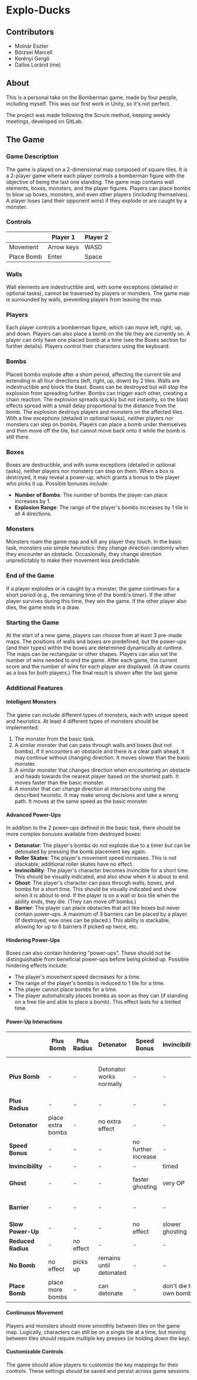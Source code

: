 # Explo-Ducks

## Contributors
* Molnár Eszter
* Börzsei Marcell
* Kerényi Gergő
* Dallos Loránd (me)

## About
This is a personal take on the Bomberman game, made by four people, including myself. This was our first work in Unity, so it's not perfect. 

The project was made following the Scrum method, keeping weekly meetings, developed on GitLab.

## The Game
### Game Description
The game is played on a 2-dimensional map composed of square tiles. It is a 2-player game where each player controls a bomberman figure with the objective of being the last one standing. The game map contains wall elements, boxes, monsters, and the player figures. Players can place bombs to blow up boxes, monsters, and even other players (including themselves). A player loses (and their opponent wins) if they explode or are caught by a monster.

### Controls
| | Player 1 | Player 2 |
|---------|-----------|-----------|
| Movement | Arrow keys | WASD |
| Place Bomb | Enter | Space |

### Walls
Wall elements are indestructible and, with some exceptions (detailed in optional tasks), cannot be traversed by players or monsters. The game map is surrounded by walls, preventing players from leaving the map.

### Players
Each player controls a bomberman figure, which can move left, right, up, and down. Players can also place a bomb on the tile they are currently on. A player can only have one placed bomb at a time (see the Boxes section for further details). Players control their characters using the keyboard.

### Bombs
Placed bombs explode after a short period, affecting the current tile and extending in all four directions (left, right, up, down) by 2 tiles. Walls are indestructible and block the blast. Boxes can be destroyed but will stop the explosion from spreading further. Bombs can trigger each other, creating a chain reaction. The explosion spreads quickly but not instantly, so the blast effects spread with a small delay proportional to the distance from the bomb. The explosion destroys players and monsters on the affected tiles. With a few exceptions (detailed in optional tasks), neither players nor monsters can step on bombs. Players can place a bomb under themselves and then move off the tile, but cannot move back onto it while the bomb is still there.

### Boxes
Boxes are destructible, and with some exceptions (detailed in optional tasks), neither players nor monsters can step on them. When a box is destroyed, it may reveal a power-up, which grants a bonus to the player who picks it up. Possible bonuses include:
* **Number of Bombs**: The number of bombs the player can place increases by 1.
* **Explosion Range**: The range of the player's bombs increases by 1 tile in all 4 directions.

### Monsters
Monsters roam the game map and kill any player they touch. In the basic task, monsters use simple heuristics: they change direction randomly when they encounter an obstacle. Occasionally, they change direction unpredictably to make their movement less predictable.

### End of the Game
If a player explodes or is caught by a monster, the game continues for a short period (e.g., the remaining time of the bomb's timer). If the other player survives during this time, they win the game. If the other player also dies, the game ends in a draw.

### Starting the Game
At the start of a new game, players can choose from at least 3 pre-made maps. The positions of walls and boxes are predefined, but the power-ups (and their types) within the boxes are determined dynamically at runtime. The maps can be rectangular or other shapes. Players can also set the number of wins needed to end the game. After each game, the current score and the number of wins for each player are displayed. (A draw counts as a loss for both players.) The final result is shown after the last game.

### Additional Features
#### Intelligent Monsters
The game can include different types of monsters, each with unique speed and heuristics. At least 4 different types of monsters should be implemented:
1. The monster from the basic task.
2. A similar monster that can pass through walls and boxes (but not bombs). If it encounters an obstacle and there is a clear path ahead, it may continue without changing direction. It moves slower than the basic monster.
3. A similar monster that changes direction when encountering an obstacle and heads towards the nearest player based on the shortest path. It moves faster than the basic monster.
4. A monster that can change direction at intersections using the described heuristic. It may make wrong decisions and take a wrong path. It moves at the same speed as the basic monster.

#### Advanced Power-Ups
In addition to the 2 power-ups defined in the basic task, there should be more complex bonuses available from destroyed boxes:
* **Detonator**: The player's bombs do not explode due to a timer but can be detonated by pressing the bomb placement key again.
* **Roller Skates**: The player's movement speed increases. This is not stackable; additional roller skates have no effect.
* **Invincibility**: The player's character becomes invincible for a short time. This should be visually indicated, and also show when it is about to end.
* **Ghost**: The player's character can pass through walls, boxes, and bombs for a short time. This should be visually indicated and show when it is about to end. If the player is on a wall or box tile when the ability ends, they die. (They can move off bombs.)
* **Barrier**: The player can place obstacles that act like boxes but never contain power-ups. A maximum of 3 barriers can be placed by a player. (If destroyed, new ones can be placed.) This ability is stackable, allowing for up to 6 barriers if picked up twice, etc.

#### Hindering Power-Ups
Boxes can also contain hindering "power-ups". These should not be distinguishable from beneficial power-ups before being picked up. Possible hindering effects include:
* The player's movement speed decreases for a time.
* The range of the player's bombs is reduced to 1 tile for a time.
* The player cannot place bombs for a time.
* The player automatically places bombs as soon as they can (if standing on a free tile and able to place a bomb). This effect lasts for a limited time.

#### Power-Up Interactions

| | Plus Bomb | Plus Radius | Detonator | Speed Bonus | Invincibility | Ghost | Barrier | Slow Power-Up | Reduced Radius | No Bomb | Place Bomb |
|-------------|-------------|-----------|-------------|---------------|-------------|-------------|-------------|---------------|---------------|-----------|-------------|
| **Plus Bomb** | - | - | Detonator works normally | - | - | - | extra bomb but barrier count remains | - | can't place bombs | place more bombs |
| **Plus Radius** | - | - | - | - | - | - | - | radius = 1 | - | - |
| **Detonator** | place extra bombs | - | no extra effect | - | - | - | first placement detonates | - | sucks | can detonate bombs |
| **Speed Bonus** | - | - | - | no further increase | - | faster ghosting | - | revert to normal speed | - | - | - |
| **Invincibility** | - | - | - | - | timed | very OP | - | - | - | - | - |
| **Ghost** | - | - | - | faster ghosting | very OP | timed | can place barriers | slower ghosting | - | can place barriers | |
| **Barrier** | - | - | - | - | - | can place barriers | barrier count increases | - | can place barriers | can place barriers |
| **Slow Power-Up** | - | - | - | no effect | slower ghosting | - | timed | - | - | - |
| **Reduced Radius** | - | no effect | - | - | - | - | - | timed | radius = 1 | no bomb | - |
| **No Bomb** | no effect | picks up | remains until detonated | - | - | - | can place barriers | - | no bomb | timed | no bomb placement |
| **Place Bomb** | place more bombs | - | can detonate | - | don't die to own bombs | can place barriers | - | - | - | timed |

#### Continuous Movement
Players and monsters should move smoothly between tiles on the game map. Logically, characters can still be on a single tile at a time, but moving between tiles should require multiple key presses (or holding down the key).

#### Customizable Controls
The game should allow players to customize the key mappings for their controls. These settings should be saved and persist across game sessions.
